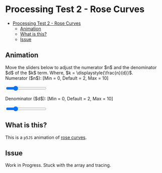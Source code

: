 # Processing Test 2 - Rose Curves

<!-- TOC -->

- [Processing Test 2 - Rose Curves](#processing-test-2---rose-curves)
  - [Animation](#animation)
  - [What is this?](#what-is-this)
  - [Issue](#issue)

<!-- /TOC -->

## Animation

<div class="box", id="p5js__sketch"></div>

<div class="slidecontainer">
<p>Move the sliders below to adjust the numerator $n$ and the denominator $d$ of the $k$ term. Where, $k = \displaystyle{\frac{n}{d}}$.<br/>Numerator ($n$):<span id="numerator"></span>   [Min = 0, Default = 2, Max = 10]</p>
<input type="range" min="0" max="10" value="2" class="slider" id="numeratorRange">
<p>Denominator ($d$):<span id="denominator"> </span>   [Min = 0, Default = 2, Max = 10]</p>
<input type="range" min="0" max="10" value="2" class="slider" id="denominatorRange">
</div>

<script>
let time = 0;
let wave = [];
let border = [];

function setup() {
    var canvas = createCanvas(displayWidth*0.84, displayHeight*0.5);
    canvas.parent('p5js__sketch');
}

function draw() {

    background(225);
    strokeWeight(1);
    translate(200, 200);

    // code for external slider to work
    var slider_n = document.getElementById("numeratorRange");
    var slider_d = document.getElementById("denominatorRange");
    var numerator = document.getElementById("numerator");
    var denominator = document.getElementById("denominator");
    numerator.innerHTML = slider_n.value;
    denominator.innerHTML = slider_d.value;

    slider_n.oninput = function() {
        numerator.innerHTML = this.value;
    }
    
    slider_d.oninput = function() {
        denominator.innerHTML = this.value;
    }
    
    const n = slider_n.value;
    const d = slider_d.value;
    const k = n/d;
    const radius = 20;

    fill(25);
    stroke(0);
    text('hello', 250, -280);
    text('Rose Curves or Rhodonea Curves', 250, -180);
    text('Numerator = '+n+'; Denominator = '+d+'; k = n/d = '+k, 225, -160);
    text('Move the slider below to adjust the numerator and denonimator.', 185, -140);

    translate(350, 0);

    let x = 0;
    let y = 0;
    let prev_x = 0;
    let prev_y = 0;

    fill(255, 0, 0);
    circle(x, y, 10);

    // while (true)
    //{
        prev_x = x;
        prev_y = y;
        
        x += radius * cos(k * time)*sin(time);
        y += radius * sin(k * time)*sin(time);

        fill(0, 0, 255);
        stroke(0, 0, 255);
        line(prev_x, prev_y, x, y);

        time += 0.05;
    // }
}
</script>

## What is this?
This is a ``p5JS`` animation of [rose curves](https://en.wikipedia.org/wiki/Rose_(mathematics)).

## Issue
Work in Progress. Stuck with the array and tracing.